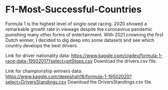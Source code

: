 # F1-Most-Successful-Countries
Formula 1 is the highest level of single-seat racing. 2020 showed a remarkable growth rate in viewage despite the coronavirus pandemic punishing many other forms of entertainment. With 2021 crowning the first Dutch winner, I decided to dig deep into some datasets and see which country develops the best drivers.

Link for driver nationality data: https://www.kaggle.com/cjgdev/formula-1-race-data-19502017?select=pitStops.csv
Download the drivers.csv file.

Link for championship winners data: https://www.kaggle.com/deepshah16/formula-1-19502020?select=DriversStandings.csv Download the DriversStandings.csv file.
